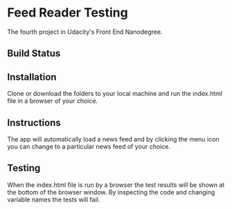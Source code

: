 # Feed Reader Testing

The fourth project in Udacity's Front End Nanodegree. 
## Build Status



## Installation

Clone or download the folders to your local machine and run the index.html file in a browser of your choice.


## Instructions

The app will automatically load a news feed and by clicking the menu icon you can change to a particular news feed of your choice. 

##  Testing

When the index.html file is run by a browser the test results will be shown at the bottom of the browser window. By inspecting the code and changing variable names the tests will fail.